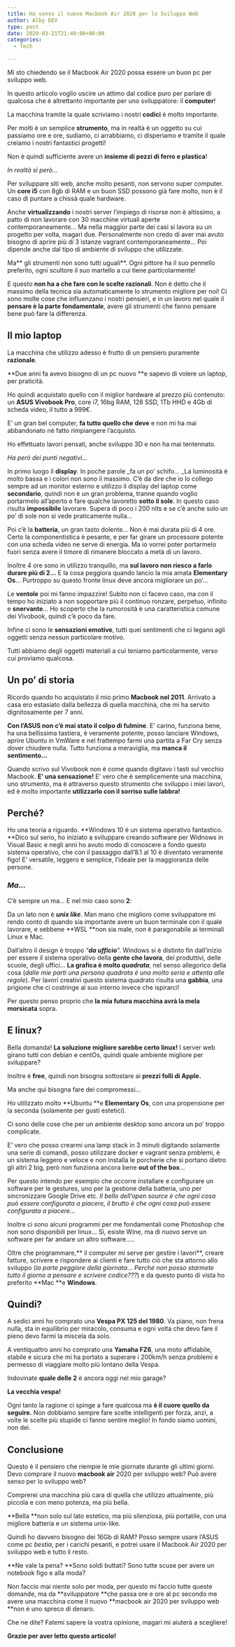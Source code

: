 ```yaml
---
title: Ha senso il nuovo Macbook Air 2020 per lo Sviluppo Web
author: Alby DEV
type: post
date: 2020-03-21T21:49:00+00:00
categories:
  - Tech

---
```

Mi sto chiedendo se il Macbook Air 2020 possa essere un buon pc per sviluppo web.

In questo articolo voglio uscire un attimo dal codice puro per parlare di qualcosa che è altrettanto importante per uno sviluppatore: il **computer**!

La macchina tramite la quale scriviamo i nostri **codici** è molto importante.

Per molti è un semplice **strumento**, ma in realtà è un oggetto su cui passiamo ore e ore, sudiamo, ci arrabbiamo, ci disperiamo e tramite il quale creiamo i nostri fantastici progetti!

Non è quindi sufficiente avere un **insieme di pezzi di ferro e plastica**!

_In realtà sì però…_

Per sviluppare siti web, anche molto pesanti, non servono super computer. Un **core i5** con 8gb di RAM e un buon SSD possono già fare molto, non è il caso di puntare a chissà quale hardware.

Anche **virtualizzando** i nostri server l’impiego di risorse non è altissimo, a patto di non lavorare con 30 macchine virtuali aperte contemporaneamente… Ma nella maggior parte dei casi si lavora su un progetto per volta, magari due. Personalmente non credo di aver mai avuto bisogno di aprire più di 3 istanze vagrant contemporaneamente… Poi dipende anche dal tipo di ambiente di sviluppo che utilizzate.

Ma** gli strumenti non sono tutti uguali**. Ogni pittore ha il suo pennello preferito, ogni scultore il suo martello a cui tiene particolarmente!

E questo **non ha a che fare con le scelte razionali**. Non è detto che il massimo della tecnica sia automaticamente lo strumento migliore per noi! Ci sono molte cose che influenzano i nostri pensieri, e in un lavoro nel quale il **pensare è la parte fondamentale**, avere gli strumenti che fanno pensare bene può fare la differenza.

## Il mio laptop

La macchina che utilizzo adesso è frutto di un pensiero puramente **razionale**.

**Due anni fa avevo bisogno di un pc nuovo **e sapevo di volere un laptop, per praticità.

Ho quindi acquistato quello con il miglior hardware al prezzo più contenuto: un **ASUS Vivobook Pro**, core i7, 16bg RAM, 128 SSD, 1Tb HHD e 4Gb di scheda video, il tutto a 999€.

E’ un gran bel computer, **fa tutto quello che deve** e non mi ha mai abbandonato né fatto rimpiangere l’acquisto.

Ho effettuato lavori pensati, anche sviluppo 3D e non ha mai tentennato.

_Ha però dei punti negativi…_

In primo luogo il **display**. In poche parole _fa un po’ schifo… _La luminosità è molto bassa e i colori non sono il massimo. C’è da dire che io lo collego sempre ad un monitor esterno e utilizzo il display del laptop come **secondario**, quindi non è un gran problema, tranne quando voglio portarmelo all’aperto e fare qualche lavoretto **sotto il sole**. In questo caso risulta **impossibile** lavorare. Supera di poco i 200 nits e se c’è anche solo un po’ di sole non si vede praticamente nulla…

Poi c’è la **batteria**, un gran tasto dolente… Non è mai durata più di 4 ore. Certo la componentistica è pesante, e per far girare un processore potente con una scheda video ne serve di energia. Ma io vorrei poter portarmelo fuori senza avere il timore di rimanere bloccato a metà di un lavoro.

Inoltre 4 ore sono in utilizzo tranquillo, ma **sul lavoro non riesco a farlo durare più di 2…** E la cosa peggiora quando lancio la mia amata **Elementary Os**… Purtroppo su questo fronte linux deve ancora migliorare un po’…

Le **ventole** poi mi fanno impazzire! Subito non ci facevo caso, ma con il tempo ho iniziato a non sopportare più il continuo ronzare, perpetuo, infinito e **snervante**… Ho scoperto che la rumorosità è una caratteristica comune dei Vivobook, quindi c’è poco da fare.

Infine ci sono le **sensazioni emotive**, tutti quei sentimenti che ci legano agli oggetti senza nessun particolare motivo.

Tutti abbiamo degli oggetti materiali a cui teniamo particolarmente, verso cui proviamo qualcosa.

## Un po’ di storia

Ricordo quando ho acquistato il mio primo **Macbook nel 2011**. Arrivato a casa ero estasiato dalla bellezza di quella macchina, che mi ha servito dignitosamente per 7 anni.

**Con l’ASUS non c’è mai stato il colpo di fulmine**. E’ carino, funziona bene, ha una bellissima tastiera, è veramente potente, posso lanciare Windows, aprire Ubuntu in VmWare e nel frattempo farmi una partita a Far Cry senza dover chiudere nulla. Tutto funziona a meraviglia, ma **manca il sentimento…**

Quando scrivo sul Vivobook non è come quando digitavo i tasti sul vecchio Macbook. **E’ una sensazione!** E’ vero che è semplicemente una macchina, uno strumento, ma è attraverso questo strumento che sviluppo i miei lavori, ed è molto importante **utilizzarlo con il sorriso sulle labbra!**

## Perché?

Ho una teoria a riguardo. **Windows 10 è un sistema operativo fantastico. **Dico sul serio, ho iniziato a sviluppare creando software per Widnows in Visual Basic e negli anni ho avuto modo di conoscere a fondo questo sistema operativo, che con il passaggio dall’8.1 al 10 è diventato veramente figo! E’ versatile, leggero e semplice, l’ideale per la maggioranza delle persone.

### _Ma…_

C’è sempre un ma… E nel mio caso sono **2**:

Da un lato non è _**unix like**_. Man mano che miglioro come sviluppatore mi rendo conto di quando sia importante avere un buon terminale con il quale lavorare, e sebbene **WSL **non sia male, non è paragonabile ai terminali Linux e Mac.

Dall’altro il design è troppo “_**da ufficio**_“. Windows si è distinto fin dall’inizio per essere il sistema operativo della **gente che lavora**, dei produttivi, delle scuole, degli uffici… **La grafica è molto _quadrata_**, nel senso allegorico della cosa (_dalle mie parti una persona quadrata è una molto seria e attenta alle regole_). Per lavori creativi questo sistema quadrato risulta una **gabbia**, una prigione che ci costringe al suo interno invece che ispirarci!

Per questo penso proprio che **la mia futura macchina avrà la mela morsicata** sopra.

## E linux?

Bella domanda! **La soluzione migliore sarebbe certo linux!** I server web girano tutti con debian e centOs, quindi quale ambiente migliore per sviluppare?

Inoltre è **free**, quindi non bisogna sottostare ai **prezzi folli di Apple.**

Ma anche qui bisogna fare dei compromessi…

Ho utilizzato molto **Ubuntu **e **Elementary Os**, con una propensione per la seconda (solamente per gusti estetici).

Ci sono delle cose che per un ambiente desktop sono ancora un po’ troppo complicate.

E’ vero che posso crearmi una lamp stack in 3 minuti digitando solamente una serie di comandi, posso utilizzare docker e vagrant senza problemi, è un sistema leggero e veloce e non installa le porcherie che si portano dietro gli altri 2 big, però non funziona ancora bene **out of the box**…

Per questo intendo per esempio che occorre installare e configurare un software per le gestures, uno per la gestione della batteria, uno per sincronizzare Google Drive etc. _Il bello dell’open source è che ogni cosa può essere configurata a piacere, il brutto è che ogni cosa può essere configurata a piacere…_

Inoltre ci sono alcuni programmi per me fondamentali come Photoshop che non sono disponibili per linux… Si, esiste Wine, ma di nuovo serve un software per far andare un altro software…..

Oltre che programmare,** il computer mi serve per gestire i lavori**, creare fatture, scrivere e rispondere ai clienti e fare tutto ciò che sta attorno allo sviluppo (_la parte peggiore della giornata_… _Perché non posso starmete tutto il giorno a pensare e scrivere codice???_) e da questo punto di vista ho preferito **Mac **e **Windows**.

## Quindi?

A sedici anni ho comprato una **Vespa PX 125 del 1980**. Va piano, non frena nulla, sta in equilibrio per miracolo, consuma e ogni volta che devo fare il pieno devo farmi la miscela da solo.

A ventiquattro anni ho comprato una **Yamaha FZ6**, una moto affidabile, stabile e sicura che mi ha portato a superare i 200km/h senza problemi e permesso di viaggiare molto più lontano della Vespa.

Indovinate **quale delle 2** è ancora oggi nel mio garage?

**La vecchia vespa!**

Ogni tanto la ragione ci spinge a fare qualcosa ma **è il cuore quello da seguire.** Non dobbiamo sempre fare scelte intelligenti per forza, anzi, a volte le scelte più stupide ci fanno sentire meglio! In fondo siamo uomini, non dei.

## Conclusione

Questo è il pensiero che riempie le mie giornate durante gli ultimi giorni. Devo comprare il nuovo **macbook air** 2020 per sviluppo web? Può avere senso per lo sviluppo web?

Comprerei una macchina più cara di quella che utilizzo attualmente, più piccola e con meno potenza, ma più bella.

**Bella **non solo sul lato estetico, ma più silenziosa, più portatile, con una migliore batteria e un sistema unix-like.

Quindi ho davvero bisogno dei 16Gb di RAM? Posso sempre usare l’ASUS come pc _bestia_, per i carichi pesanti, e potrei usare il Macbook Air 2020 per sviluppo web e tutto il resto.

**Ne vale la pena? **Sono soldi buttati? Sono tutte scuse per avere un notebook figo e alla moda?

Non faccio mai niente solo per moda, per questo mi faccio tutte queste domande, ma da **sviluppatore **che passa ore e ore al pc secondo me avere una macchina come il nuovo **macbook air 2020 per sviluppo web **non è uno spreco di denaro.

Che ne dite? Fatemi sapere la vostra opinione, magari mi aiuterà a scegliere!

**Grazie per aver letto questo articolo!**